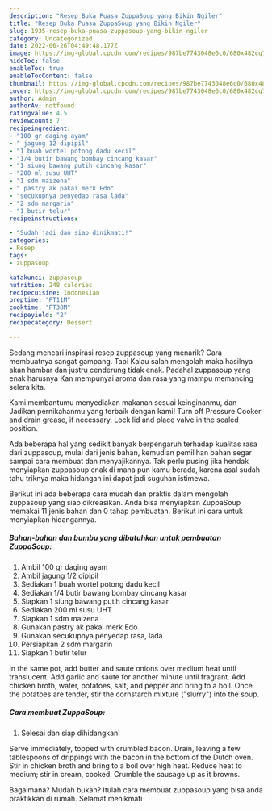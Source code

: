 ```yaml
---
description: "Resep Buka Puasa ZuppaSoup yang Bikin Ngiler"
title: "Resep Buka Puasa ZuppaSoup yang Bikin Ngiler"
slug: 1935-resep-buka-puasa-zuppasoup-yang-bikin-ngiler
category: Uncategorized
date: 2022-06-26T04:49:48.177Z
image: https://img-global.cpcdn.com/recipes/987be7743048e6c0/680x482cq70/zuppasoup-foto-resep-utama.jpg
hideToc: false
enableToc: true
enableTocContent: false
thumbnail: https://img-global.cpcdn.com/recipes/987be7743048e6c0/680x482cq70/zuppasoup-foto-resep-utama.jpg
cover: https://img-global.cpcdn.com/recipes/987be7743048e6c0/680x482cq70/zuppasoup-foto-resep-utama.jpg
author: Admin
authorAv: notfound
ratingvalue: 4.5
reviewcount: 7
recipeingredient:
- "100 gr daging ayam"
- " jagung 12 dipipil"
- "1 buah wortel potong dadu kecil"
- "1/4 butir bawang bombay cincang kasar"
- "1 siung bawang putih cincang kasar"
- "200 ml susu UHT"
- "1 sdm maizena"
- " pastry ak pakai merk Edo"
- "secukupnya penyedap rasa lada"
- "2 sdm margarin"
- "1 butir telur"
recipeinstructions:

- "Sudah jadi dan siap dinikmati!"
categories:
- Resep
tags:
- zuppasoup

katakunci: zuppasoup 
nutrition: 248 calories
recipecuisine: Indonesian
preptime: "PT11M"
cooktime: "PT38M"
recipeyield: "2"
recipecategory: Dessert

---
```



Sedang mencari inspirasi resep zuppasoup yang menarik? Cara membuatnya sangat gampang. Tapi Kalau salah mengolah maka hasilnya akan hambar dan justru cenderung tidak enak. Padahal zuppasoup yang enak harusnya Kan mempunyai aroma dan rasa yang mampu memancing selera kita.


Kami membantumu menyediakan makanan sesuai keinginanmu, dan Jadikan pernikahanmu yang terbaik dengan kami! Turn off Pressure Cooker and drain grease, if necessary. Lock lid and place valve in the sealed position.

Ada beberapa hal yang sedikit banyak berpengaruh terhadap kualitas rasa dari zuppasoup, mulai dari jenis bahan, kemudian pemilihan bahan segar sampai cara membuat dan menyajikannya. Tak perlu pusing jika hendak menyiapkan zuppasoup enak di mana pun kamu berada, karena asal sudah tahu triknya maka hidangan ini dapat jadi suguhan istimewa.


Berikut ini ada beberapa cara mudah dan praktis dalam mengolah zuppasoup yang siap dikreasikan. Anda bisa menyiapkan ZuppaSoup memakai 11 jenis bahan dan 0 tahap pembuatan. Berikut ini cara untuk menyiapkan hidangannya.

<!--inarticleads1-->

##### Bahan-bahan dan bumbu yang dibutuhkan untuk pembuatan ZuppaSoup:

1. Ambil 100 gr daging ayam
1. Ambil  jagung 1/2 dipipil
1. Sediakan 1 buah wortel potong dadu kecil
1. Sediakan 1/4 butir bawang bombay cincang kasar
1. Siapkan 1 siung bawang putih cincang kasar
1. Sediakan 200 ml susu UHT
1. Siapkan 1 sdm maizena
1. Gunakan  pastry ak pakai merk Edo
1. Gunakan secukupnya penyedap rasa, lada
1. Persiapkan 2 sdm margarin
1. Siapkan 1 butir telur


In the same pot, add butter and saute onions over medium heat until translucent. Add garlic and saute for another minute until fragrant. Add chicken broth, water, potatoes, salt, and pepper and bring to a boil. Once the potatoes are tender, stir the cornstarch mixture (&#34;slurry&#34;) into the soup. 

<!--inarticleads2-->

##### Cara membuat ZuppaSoup:


1. Selesai dan siap dihidangkan!

Serve immediately, topped with crumbled bacon. Drain, leaving a few tablespoons of drippings with the bacon in the bottom of the Dutch oven. Stir in chicken broth and bring to a boil over high heat. Reduce heat to medium; stir in cream, cooked. Crumble the sausage up as it browns. 

Bagaimana? Mudah bukan? Itulah cara membuat zuppasoup yang bisa anda praktikkan di rumah. Selamat menikmati
